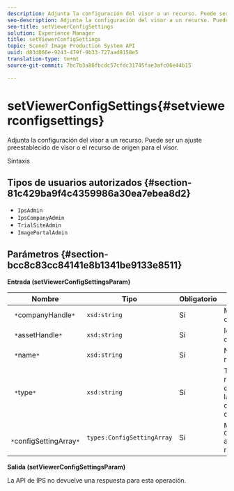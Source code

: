 ```yaml
---
description: Adjunta la configuración del visor a un recurso. Puede ser un ajuste preestablecido de visor o el recurso de origen para el visor.
seo-description: Adjunta la configuración del visor a un recurso. Puede ser un ajuste preestablecido de visor o el recurso de origen para el visor.
seo-title: setViewerConfigSettings
solution: Experience Manager
title: setViewerConfigSettings
topic: Scene7 Image Production System API
uuid: d83d866e-9243-479f-9b33-727aad8158e5
translation-type: tm+mt
source-git-commit: 7bc7b3a86fbcdc57cfdc31745fae3afc06e44b15

---
```



# setViewerConfigSettings{#setviewerconfigsettings}

Adjunta la configuración del visor a un recurso. Puede ser un ajuste preestablecido de visor o el recurso de origen para el visor.

Sintaxis

## Tipos de usuarios autorizados {#section-81c429ba9f4c4359986a30ea7ebea8d2}

* `IpsAdmin`
* `IpsCompanyAdmin`
* `TrialSiteAdmin`
* `ImagePortalAdmin`

## Parámetros {#section-bcc8c83cc84141e8b1341be9133e8511}

**Entrada (setViewerConfigSettingsParam)**

| Nombre | Tipo | Obligatorio | Descripción |
|---|---|---|---|
| ` *`companyHandle`*` | `xsd:string` | Sí | Manejar a la compañía. |
| ` *`assetHandle`*` | `xsd:string` | Sí | Identificador de recurso. |
| ` *`name`*` | `xsd:string` | Sí | Nombre del recurso. |
| ` *`type`*` | `xsd:string` | Sí | Tipo de recurso al que desea aplicar la configuración del visor. |
| ` *`configSettingArray`*` | `types:ConfigSettingArray` | Sí | Matriz de `ConfigSettings` aplicada al recurso. |

**Salida (setViewerConfigSettingsParam)**

La API de IPS no devuelve una respuesta para esta operación.
